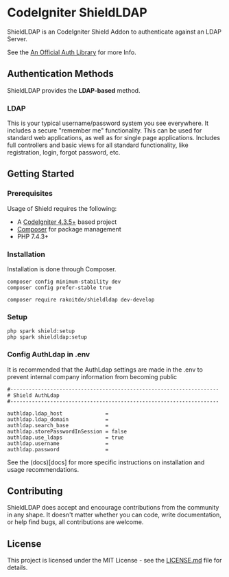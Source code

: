 # CodeIgniter ShieldLDAP

ShieldLDAP is an CodeIgniter Shield Addon to authenticate against an LDAP Server.

See the [An Official Auth Library](https://github.com/codeigniter4/shield/blob/develop/README.md) for more Info.

## Authentication Methods

ShieldLDAP provides the **LDAP-based** method.

### LDAP

This is your typical username/password system you see everywhere. It includes a secure "remember me" functionality.
This can be used for standard web applications, as well as for single page applications. Includes full controllers and
basic views for all standard functionality, like registration, login, forgot password, etc.

## Getting Started

### Prerequisites

Usage of Shield requires the following:

- A [CodeIgniter 4.3.5+](https://github.com/codeigniter4/CodeIgniter4/) based project
- [Composer](https://getcomposer.org/) for package management
- PHP 7.4.3+

### Installation

Installation is done through Composer.

```console
composer config minimum-stability dev
composer config prefer-stable true

composer require rakoitde/shieldldap dev-develop
```

### Setup

```console
php spark shield:setup
php spark shieldldap:setup
```

### Config AuthLdap in .env

It is recommended that the AuthLdap settings are made in the .env to prevent internal company information from becoming public

```console
#--------------------------------------------------------------------
# Shield AuthLdap
#--------------------------------------------------------------------

authldap.ldap_host              = 
authldap.ldap_domain            = 
authldap.search_base            = 
authldap.storePasswordInSession = false
authldap.use_ldaps              = true
authldap.username               = 
authldap.password               = 
```

See the (docs)[docs] for more specific instructions on installation and usage recommendations.

## Contributing

ShieldLDAP does accept and encourage contributions from the community in any shape. It doesn't matter
whether you can code, write documentation, or help find bugs, all contributions are welcome.

## License

This project is licensed under the MIT License - see the [LICENSE.md](LICENSE) file for details.